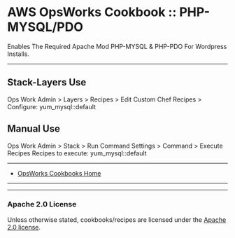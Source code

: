 # AWS OpsWorks Cookbook :: PHP-MYSQL/PDO

Enables The Required Apache Mod PHP-MYSQL & PHP-PDO For Wordpress Installs.

----

## Stack-Layers Use

Ops Work Admin > Layers > Recipes > Edit
Custom Chef Recipes > Configure: yum_mysql::default

## Manual Use

Ops Work Admin > Stack > Run Command
Settings > Command > Execute Recipes
Recipes to execute: yum_mysql::default

----

* [OpsWorks Cookbooks Home](https://github.com/tribalNerd/aws-opsworks-cookbooks/)

----
----

### Apache 2.0 License

Unless otherwise stated, cookbooks/recipes are licensed under the [Apache 2.0 license](http://aws.amazon.com/apache-2-0/).